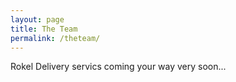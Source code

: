 ```yaml
---
layout: page
title: The Team
permalink: /theteam/
---
```


Rokel Delivery servics coming your way very soon...


